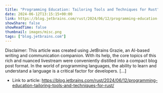 ```yaml
---
title: "Programming Education: Tailoring Tools and Techniques for Rust"
date: 2024-06-12T13:15:15+00:00
link: https://blog.jetbrains.com/rust/2024/06/12/programming-education-tailoring-tools-and-techniques-for-rust/
showShare: false
showReadTime: false
thumbnail: images/misc.png
tags: ["blog.jetbrains.com"]
---
```

Disclaimer: This article was created using JetBrains Grazie, an AI-based writing and communication companion. With its help, the core topics of this rich and nuanced livestream were conveniently distilled into a compact blog post format. In the world of programming languages, the ability to learn and understand a language is a critical factor for developers. […]

- Link to article: https://blog.jetbrains.com/rust/2024/06/12/programming-education-tailoring-tools-and-techniques-for-rust/
